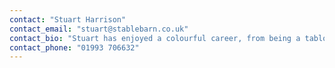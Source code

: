 ```yaml
---
contact: "Stuart Harrison"
contact_email: "stuart@stablebarn.co.uk"
contact_bio: "Stuart has enjoyed a colourful career, from being a tabloid Fleet Street journalist, a news producer with the BBC,  tourism and eventually hotels where he was a UK director of some of the world's leading brands. Yet he spans that international career with local roots; his grandfather and great grandfather having been shepherds at the neighbouring Cogges farm. He believes in preaching experientially, especially being Christian in the work place."
contact_phone: "01993 706632"
---
```

